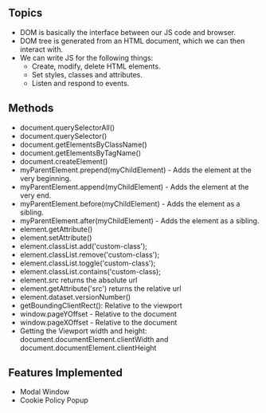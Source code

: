 ## Topics
- DOM is basically the interface between our JS code and browser.
- DOM tree is generated from an HTML document, which we can then interact with.
- We can write JS for the following things:
  - Create, modify, delete HTML elements.
  - Set styles, classes and attributes.
  - Listen and respond to events.

## Methods
- document.querySelectorAll()
- document.querySelector()
- document.getElementsByClassName()
- document.getElementsByTagName()
- document.createElement()
- myParentElement.prepend(myChildElement) - Adds the element at the very beginning.
- myParentElement.append(myChildElement) - Adds the element at the very end.
- myParentElement.before(myChildElement) - Adds the element as a sibling.
- myParentElement.after(myChildElement) - Adds the element as a sibling.
- element.getAttribute()
- element.setAttribute()
- element.classList.add('custom-class');
- element.classList.remove('custom-class');
- element.classList.toggle('custom-class');
- element.classList.contains('custom-class);
- element.src returns the absolute url
- element.getAttribute('src') returns the relative url
- element.dataset.versionNumber()
- getBoundingClientRect(): Relative to the viewport
- window.pageYOffset - Relative to the document
- window.pageXOffset - Relative to the document
- Getting the Viewport width and height: document.documentElement.clientWidth and document.documentElement.clientHeight

## Features Implemented
- Modal Window
- Cookie Policy Popup